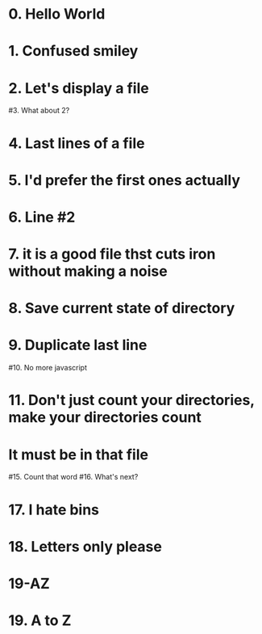 # 0. Hello World
# 1. Confused smiley
# 2. Let's display a file
#3. What about 2?
# 4. Last lines of a file
# 5. I'd prefer the first ones actually
# 6. Line #2
# 7. it is a good file thst cuts iron without making a noise
# 8. Save current state of directory
# 9. Duplicate last line
#10. No more javascript
# 11. Don't just count your directories, make your directories count
# It must be in that file
#15. Count that word
#16. What's next?
# 17. I hate bins
# 18. Letters only please
# 19-AZ
# 19. A to Z
